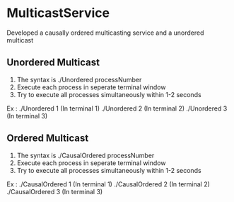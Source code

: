 # MulticastService
Developed a causally ordered multicasting service and a unordered multicast

## Unordered Multicast
1) The syntax is ./Unordered processNumber
2) Execute each process in seperate terminal window
3) Try to execute all processes simultaneously within 1-2 seconds

Ex :
./Unordered 1 (In terminal 1)
./Unordered 2 (In terminal 2)
./Unordered 3 (In terminal 3)

## Ordered Multicast
1) The syntax is ./CausalOrdered processNumber
2) Execute each process in seperate terminal window
3) Try to execute all processes simultaneously within 1-2 seconds

Ex :
./CausalOrdered 1 (In terminal 1)
./CausalOrdered 2 (In terminal 2)
./CausalOrdered 3 (In terminal 3)
